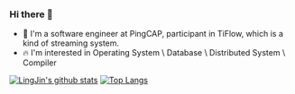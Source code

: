 ### Hi there 👋

<!--
**3AceShowHand/3AceShowHand** is a ✨ _special_ ✨ repository because its `README.md` (this file) appears on your GitHub profile.
-->
- 🔭 I'm a software engineer at PingCAP, participant in TiFlow, which is a kind of streaming system.
- 🔥 I'm interested in Operating System \ Database \ Distributed System \ Compiler

[![LingJin's github stats](https://github-readme-stats.vercel.app/api?username=3AceShowHand&count_private=true&show_icons=true&theme=radical)](https://github.com/3AceShowHand/github-readme-stats)
[![Top Langs](https://github-readme-stats.vercel.app/api/top-langs/?username=3AceShowHand&hide=HTML,Jupyter%20Notebook&layout=compact&count_private=true&show_icons=true&theme=radical)](https://github.com/3AceShowHand/github-readme-stats)

